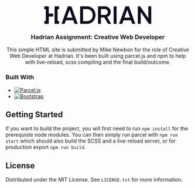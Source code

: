 <div id="top"></div>
<!--
*** Thanks for checking out the Best-README-Template. If you have a suggestion
*** that would make this better, please fork the repo and create a pull request
*** or simply open an issue with the tag "enhancement".
*** Don't forget to give the project a star!
*** Thanks again! Now go create something AMAZING! :D
-->

<!-- PROJECT SHIELDS -->
<!--
*** I'm using markdown "reference style" links for readability.
*** Reference links are enclosed in brackets [ ] instead of parentheses ( ).
*** See the bottom of this document for the declaration of the reference variables
*** for contributors-url, forks-url, etc. This is an optional, concise syntax you may use.
*** https://www.markdownguide.org/basic-syntax/#reference-style-links
-->

<!-- PROJECT LOGO -->
<br />
<div align="center">
  <a href="https://github.com/github_username/repo_name">
    <img src="img/Wordmark_Blue.png" alt="Logo" height="48">
  </a>

<h3 align="center">Hadrian Assignment: Creative Web Developer</h3>

  <p align="center">
    This simple HTML site is submitted by Mike Newbon for the role of Creative Web Developer at Hadrian. It's been built using parcel.js and npm to help with live-reload, scss compiling and the final build/outcome.
  </p>
</div>

### Built With

- [![Parcel.js][parcel.js]][parcel-url]
- [![Bootstrap][bootstrap.com]][bootstrap-url]

<!-- GETTING STARTED -->

## Getting Started

If you want to build the project, you will first need to run `npm install` for the prerequiste node modules. You can then simply run parcel with `npm run start` which should also build the SCSS and a live-reload server, or for production export `npm run build`.

<!-- LICENSE -->

## License

Distributed under the MIT License. See `LICENSE.txt` for more information.

<!-- MARKDOWN LINKS & IMAGES -->
<!-- https://www.markdownguide.org/basic-syntax/#reference-style-links -->

[linkedin-shield]: https://img.shields.io/badge/-LinkedIn-black.svg?style=for-the-badge&logo=linkedin&colorB=555
[linkedin-url]: https://www.linkedin.com/in/mike-newbon-975b15100/
[bootstrap.com]: https://img.shields.io/badge/Bootstrap-563D7C?style=for-the-badge&logo=bootstrap&logoColor=white
[bootstrap-url]: https://getbootstrap.com
[parcel.js]: https://img.shields.io/badge/Parcel.js-f87171?style=for-the-badge&logo=codesandbox&logoColor=white
[parcel-url]: https://parceljs.org/
